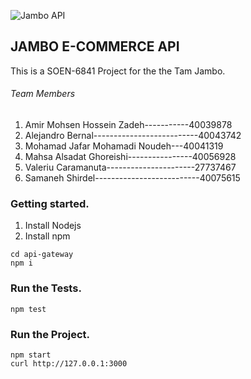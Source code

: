 ![Jambo API](https://trello-attachments.s3.amazonaws.com/5ba912dca09a8d0cb6f52b2e/5bb66c81e7d56c343d5b0b6c/89d053030970723402230df2673d4a8d/proxy_form.png)

## JAMBO E-COMMERCE API

This is a SOEN-6841 Project for the the Tam Jambo.

###### Team Members
1. Amir Mohsen Hossein Zadeh-----------40039878
2. Alejandro Bernal--------------------------40043742
3. Mohamad Jafar Mohamadi Noudeh---40041319
4. Mahsa Alsadat Ghoreishi----------------40056928
5. Valeriu Caramanuta----------------------27737467
6. Samaneh Shirdel--------------------------40075615


### Getting started.
1. Install Nodejs
2. Install npm
~~~
cd api-gateway
npm i
~~~

### Run the Tests.
~~~
npm test
~~~

### Run the Project.
~~~
npm start
curl http://127.0.0.1:3000
~~~